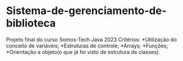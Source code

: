 # **Sistema-de-gerenciamento-de-biblioteca**
Projeto final do curso Somos-Tech Java 2023
Critérios:
*Utilização do conceito de variáveis;
*Estruturas de controle;
*Arrays;
*Funções;
*Orientação a objeto(o que já foi visto de estrutura de classes).
